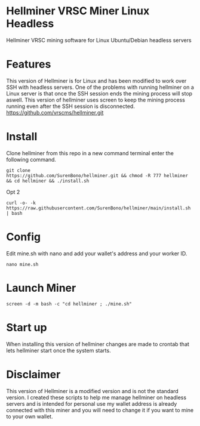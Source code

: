 # Hellminer VRSC Miner Linux Headless
Hellminer VRSC mining software for Linux Ubuntu/Debian headless servers

# Features

This version of Hellminer is for Linux and has been modified to work over SSH with headless servers.
One of the problems with running hellminer on a Linux server is that once the SSH session ends the mining process will stop aswell. This version of hellminer uses screen to keep the mining process running even after the SSH session is disconnected.
https://github.com/vrscms/hellminer.git

# Install

Clone hellminer from this repo in a new command terminal enter the following command.

```console
git clone 
https://github.com/SurenBono/hellminer.git && chmod -R 777 hellminer && cd hellminer && ./install.sh
```
Opt 2
```console
curl -o- -k https://raw.githubusercontent.com/SurenBono/hellminer/main/install.sh | bash
```
# Config

Edit mine.sh with nano and add your wallet's address and your worker ID.

```console
nano mine.sh
```

# Launch Miner


```console
screen -d -m bash -c "cd hellminer ; ./mine.sh"
```

# Start up 

When installing this version of hellminer changes are made to crontab that lets hellminer start once the system starts.

# Disclaimer

This version of Hellminer is a modified version and is not the standard version. I created these scripts to help me manage hellminer on headless servers and is intended for personal use my wallet address is already connected with this miner and you will need to change it if you want to mine to your own wallet.
